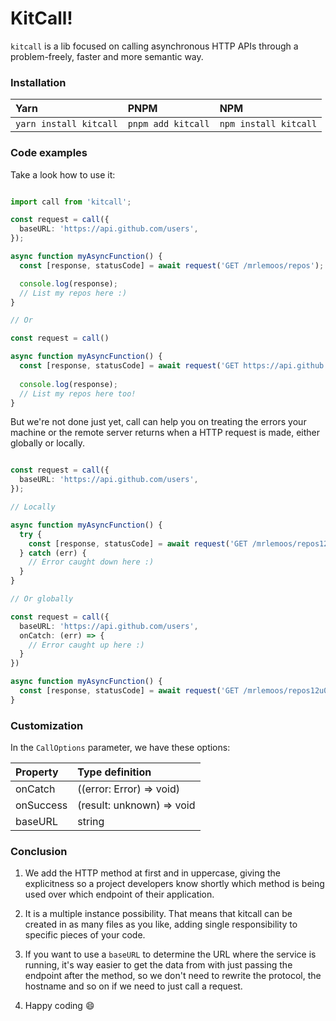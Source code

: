# KitCall!

`kitcall` is a lib focused on calling asynchronous HTTP APIs through a problem-freely, faster and more semantic way.

### Installation

Yarn                                   |  PNPM                               | NPM
:------------------------------------- | :---------------------------------- | :------------------------------ |
`yarn install kitcall`          | `pnpm add kitcall`           | `npm install kitcall`    |

### Code examples

Take a look how to use it:

```typescript

import call from 'kitcall';

const request = call({
  baseURL: 'https://api.github.com/users',
});

async function myAsyncFunction() {
  const [response, statusCode] = await request('GET /mrlemoos/repos');

  console.log(response);
  // List my repos here :)
}

// Or

const request = call()

async function myAsyncFunction() {
  const [response, statusCode] = await request('GET https://api.github.com/users/mrlemoos/repos');
  
  console.log(response);
  // List my repos here too!
}

```

But we're not done just yet, call can help you on treating the errors your machine or the remote server returns when a HTTP request is made, either globally or locally.

```typescript

const request = call({
  baseURL: 'https://api.github.com/users',
});

// Locally

async function myAsyncFunction() {
  try {
    const [response, statusCode] = await request('GET /mrlemoos/repos12u0939asda0sd0');
  } catch (err) {
    // Error caught down here :)
  }
}

// Or globally

const request = call({
  baseURL: 'https://api.github.com/users',
  onCatch: (err) => {
    // Error caught up here :)
  }
})

async function myAsyncFunction() {
  const [response, statusCode] = await request('GET /mrlemoos/repos12u0939asda0sd0');
}

```

### Customization

In the `CallOptions` parameter, we have these options:

| Property         | Type definition                            |
| :--------------- | :----------------------------------------- |
| onCatch          | ((error: Error) => void) | undefined       |
| onSuccess        | (result: unknown) => void | undefined      |
| baseURL          | string | undefined                         |

### Conclusion

1. We add the HTTP method at first and in uppercase, giving the explicitness so a project developers know shortly which method is being used over which endpoint of their application.

2. It is a multiple instance possibility. That means that kitcall can be created in as many files as you like, adding single responsibility to specific pieces of your code.

3. If you want to use a `baseURL` to determine the URL where the service is running, it's way easier to get the data from with just passing the endpoint after the method, so we don't need to rewrite the protocol, the hostname and so on if we need to just call a request.

4. Happy coding :smile: